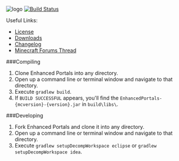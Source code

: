 ![logo](http://mods.atomicbase.com/enhancedportals/forum_files/ep_banner.png)
[![Build Status](https://travis-ci.org/enhancedportals/enhancedportals.svg)](https://travis-ci.org/enhancedportals/enhancedportals)

Useful Links:
* [License](LICENSE)
* [Downloads](http://www.curse.com/mc-mods/minecraft/225921-enhanced-portals-3#t1:other-downloads)
* [Changelog](https://github.com/enhancedportals/VERSION/blob/master/CHANGELOG%20-%20Enhanced%20Portals.md#enhanced-portals-changelog)
* [Minecraft Forums Thread](http://www.minecraftforum.net/forums/mapping-and-modding/minecraft-mods/1292751)


###Compiling

1. Clone Enhanced Portals into any directory.
2. Open up a command line or terminal window and navigate to that directory.
3. Execute `gradlew build`.
4. If `BUILD SUCCESSFUL` appears, you'll find the `EnhancedPortals-{mcversion}-{version}.jar` in `build\libs\`.


###Developing

1. Fork Enhanced Portals and clone it into any directory.
2. Open up a command line or terminal window and navigate to that directory.
3. Execute `gradlew setupDecompWorkspace eclipse` or `gradlew setupDecompWorkspace idea`.